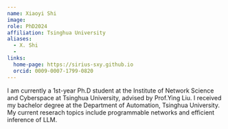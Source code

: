```yaml
---
name: Xiaoyi Shi
image:
role: PhD2024
affiliation: Tsinghua University
aliases:
  - X. Shi
  - 
links:
  home-page: https://sirius-sxy.github.io
  orcid: 0009-0007-1799-0820
---
```


I am currently a 1st-year Ph.D student at the Institute of Network Science and Cyberspace at Tsinghua University, advised by Prof.Ying Liu. I received my bachelor degree at the Department of Automation, Tsinghua University. My current reserach topics include programmable networks and efficient inference of LLM.

